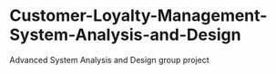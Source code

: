# Customer-Loyalty-Management-System-Analysis-and-Design
Advanced System Analysis and Design group project
